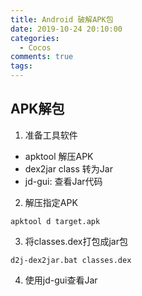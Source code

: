 ```yaml
---
title: Android 破解APK包
date: 2019-10-24 20:10:00
categories:
  - Cocos
comments: true
tags:
---
```


## APK解包

1. 准备工具软件  
  - apktool 解压APK
  - dex2jar class 转为Jar
  - jd-gui: 查看Jar代码

2. 解压指定APK  
  ~~~
  apktool d target.apk 
  ~~~

3. 将classes.dex打包成jar包

  ~~~
  d2j-dex2jar.bat classes.dex 
  ~~~
   
4. 使用jd-gui查看Jar   

